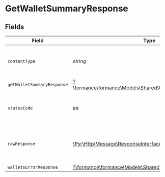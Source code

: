# GetWalletSummaryResponse


## Fields

| Field                                                                                                         | Type                                                                                                          | Required                                                                                                      | Description                                                                                                   |
| ------------------------------------------------------------------------------------------------------------- | ------------------------------------------------------------------------------------------------------------- | ------------------------------------------------------------------------------------------------------------- | ------------------------------------------------------------------------------------------------------------- |
| `contentType`                                                                                                 | *string*                                                                                                      | :heavy_check_mark:                                                                                            | HTTP response content type for this operation                                                                 |
| `getWalletSummaryResponse`                                                                                    | [?\formance\formance\Models\Shared\GetWalletSummaryResponse](../../models/shared/GetWalletSummaryResponse.md) | :heavy_minus_sign:                                                                                            | Wallet summary                                                                                                |
| `statusCode`                                                                                                  | *int*                                                                                                         | :heavy_check_mark:                                                                                            | HTTP response status code for this operation                                                                  |
| `rawResponse`                                                                                                 | [\Psr\Http\Message\ResponseInterface](https://www.php-fig.org/psr/psr-7/#33-psrhttpmessageresponseinterface)  | :heavy_minus_sign:                                                                                            | Raw HTTP response; suitable for custom response parsing                                                       |
| `walletsErrorResponse`                                                                                        | [?\formance\formance\Models\Shared\WalletsErrorResponse](../../models/shared/WalletsErrorResponse.md)         | :heavy_minus_sign:                                                                                            | Error                                                                                                         |